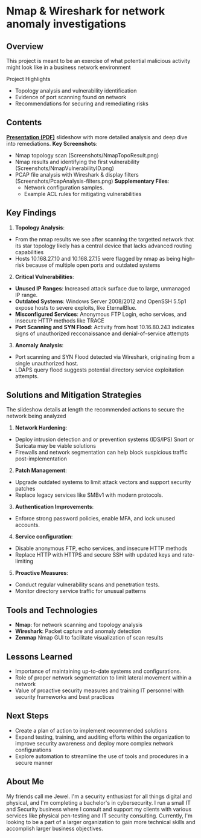 # Nmap & Wireshark for network anomaly investigations

## Overview
This project is meant to be an exercise of what potential malicious activity might look like in a business network environment

Project Highlights
- Topology analysis and vulnerability identification
- Evidence of port scanning found on network
- Recommendations for securing and remediating risks

## Contents
**[Presentation (PDF)](Project1.pdf)** slideshow with more detailed analysis and deep dive into remediations.
**Key Screenshots**:
- Nmap topology scan (Screenshots/NmapTopoResult.png)
- Nmap results and identifying the first vulnerability (Screenshots/NmapVulnerabilityID.png)
- PCAP file analysis with Wireshark & display filters (Screenshots/PcapAnalysis-filters.png)
**Supplementary Files**:
  - Network configuration samples.
  - Example ACL rules for mitigating vulnerabilities

 ## Key Findings
 1. **Topology Analysis**:
 - From the nmap results we see after scanning the targetted network that its star topology likely has a central device that lacks advanced routing capabilities
 - Hosts 10.168.27.10 and 10.168.27.15 were flagged by nmap as being high-risk because of multiple open ports and outdated systems

2. **Critical Vulnerabilities**:
- **Unused IP Ranges**: Increased attack surface due to large, unmanaged IP range.
- **Outdated Systems**: Windows Server 2008/2012 and OpenSSH 5.5p1 expose hosts to severe exploits, like EternalBlue.
- **Misconfigured Services**: Anonymous FTP Login, echo services, and insecure HTTP methods like TRACE
- **Port Scanning and SYN Flood**: Activity from host 10.16.80.243 indicates signs of unauthorized recconaissance and denial-of-service attempts

3. **Anomaly Analysis**:
- Port scanning and SYN Flood detected via Wireshark, originating from a single unauthorized host.
- LDAPS query flood suggests potential directory service exploitation attempts.

## Solutions and Mitigation Strategies
The slideshow details at length the recommended actions to secure the network being analyzed
1. **Network Hardening**:
- Deploy intrusion detection and or prevention systems (IDS/IPS) Snort or Suricata may be viable solutions
- Firewalls and network segmentation can help block suspicious traffic post-implementation

2. **Patch Management**:
- Upgrade outdated systems to limit attack vectors and support security patches
- Replace legacy services like SMBv1 with modern protocols.

3. **Authentication Improvements**:
- Enforce strong password policies, enable MFA, and lock unused accounts.

4. **Service configuration**:
- Disable anonymous FTP, echo services, and insecure HTTP methods
- Replace HTTP with HTTPS and secure SSH with updated keys and rate-limiting
  
5. **Proactive Measures**:
- Conduct regular vulnerability scans and penetration tests.
- Monitor directory service traffic for unusual patterns

## Tools and Technologies
- **Nmap**: for network scanning and topology analysis
- **Wireshark**: Packet capture and anomaly detection
- **Zenmap** Nmap GUI to facilitate visualization of scan results

## Lessons Learned
- Importance of maintaining up-to-date systems and configurations.
- Role of proper network segmentation to limit lateral movement within a network
- Value of proactive security measures and training IT personnel with security frameworks and best practices

## Next Steps
- Create a plan of action to implement recommended solutions
- Expand testing, training, and auditing efforts within the organization to improve security awareness and deploy more complex network configurations
- Explore automation to streamline the use of tools and procedures in a secure manner

## About Me
My friends call me Jewel. I'm a security enthusiast for all things digital and physical, and I'm completing a bachelor's in cybersecurity.
I run a small IT and Security business where I consult and support my clients with various services like physical pen-testing and IT security consulting.
Currently, I'm looking to be a part of a larger organization to gain more technical skills and accomplish larger business objectives.
